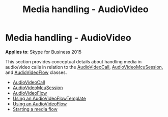﻿---
title: Media handling - AudioVideo
TOCTitle: Media handling - AudioVideo
ms:assetid: 4e4784d8-908d-4371-9bbd-355b6279ac16
ms:mtpsurl: https://msdn.microsoft.com/library/Dn466027(v=office.16)
ms:contentKeyID: 65239965
ms.date: 07/27/2015
mtps_version: v=office.16
---

# Media handling - AudioVideo

**Applies to**: Skype for Business 2015

This section provides conceptual details about handling media in audio/video calls in relation to the [AudioVideoCall](/dotnet/api/microsoft.rtc.collaboration.audiovideo.audiovideocall?view=ucma-api), [AudioVideoMcuSession](https://msdn.microsoft.com/library/hh385298\(v=office.16\)), and [AudioVideoFlow](/dotnet/api/microsoft.rtc.collaboration.audiovideo.audiovideoflow?view=ucma-api) classes.

- [AudioVideoCall](audiovideocall.md)
- [AudioVideoMcuSession](audiovideomcusession.md)
- [AudioVideoFlow](audiovideoflow.md)
- [Using an AudioVideoFlowTemplate](using-an-audiovideoflowtemplate.md)
- [Using an AudioVideoFlow](using-an-audiovideoflow.md)
- [Starting a media flow](starting-a-media-flow.md)

